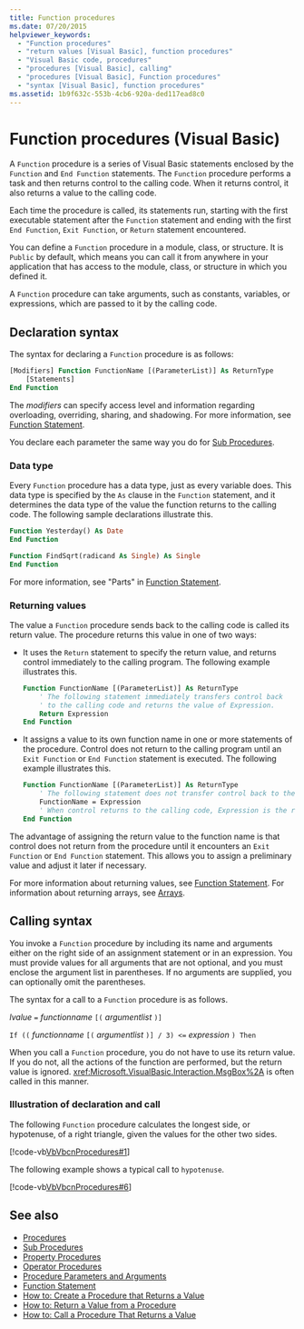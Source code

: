 ```yaml
---
title: Function procedures
ms.date: 07/20/2015
helpviewer_keywords:
  - "Function procedures"
  - "return values [Visual Basic], function procedures"
  - "Visual Basic code, procedures"
  - "procedures [Visual Basic], calling"
  - "procedures [Visual Basic], Function procedures"
  - "syntax [Visual Basic], function procedures"
ms.assetid: 1b9f632c-553b-4cb6-920a-ded117ead8c0
---
```

# Function procedures (Visual Basic)

A `Function` procedure is a series of Visual Basic statements enclosed by the `Function` and `End Function` statements. The `Function` procedure performs a task and then returns control to the calling code. When it returns control, it also returns a value to the calling code.

Each time the procedure is called, its statements run, starting with the first executable statement after the `Function` statement and ending with the first `End Function`, `Exit Function`, or `Return` statement encountered.

You can define a `Function` procedure in a module, class, or structure. It is `Public` by default, which means you can call it from anywhere in your application that has access to the module, class, or structure in which you defined it.

A `Function` procedure can take arguments, such as constants, variables, or expressions, which are passed to it by the calling code.

## Declaration syntax

The syntax for declaring a `Function` procedure is as follows:

```vb
[Modifiers] Function FunctionName [(ParameterList)] As ReturnType
    [Statements]
End Function
```

The *modifiers* can specify access level and information regarding overloading, overriding, sharing, and shadowing. For more information, see [Function Statement](../../../language-reference/statements/function-statement.md).

You declare each parameter the same way you do for [Sub Procedures](./sub-procedures.md).

### Data type

Every `Function` procedure has a data type, just as every variable does. This data type is specified by the `As` clause in the `Function` statement, and it determines the data type of the value the function returns to the calling code. The following sample declarations illustrate this.

```vb
Function Yesterday() As Date
End Function

Function FindSqrt(radicand As Single) As Single
End Function
```

For more information, see "Parts" in [Function Statement](../../../language-reference/statements/function-statement.md).

### Returning values

The value a `Function` procedure sends back to the calling code is called its return value. The procedure returns this value in one of two ways:

- It uses the `Return` statement to specify the return value, and returns control immediately to the calling program. The following example illustrates this.

  ```vb
  Function FunctionName [(ParameterList)] As ReturnType
      ' The following statement immediately transfers control back
      ' to the calling code and returns the value of Expression.
      Return Expression
  End Function
  ```

- It assigns a value to its own function name in one or more statements of the procedure. Control does not return to the calling program until an `Exit Function` or `End Function` statement is executed. The following example illustrates this.

  ```vb
  Function FunctionName [(ParameterList)] As ReturnType
      ' The following statement does not transfer control back to the calling code.
      FunctionName = Expression
      ' When control returns to the calling code, Expression is the return value.
  End Function
  ```

The advantage of assigning the return value to the function name is that control does not return from the procedure until it encounters an `Exit Function` or `End Function` statement. This allows you to assign a preliminary value and adjust it later if necessary.

For more information about returning values, see [Function Statement](../../../language-reference/statements/function-statement.md). For information about returning arrays, see [Arrays](../arrays/index.md).

## Calling syntax

You invoke a `Function` procedure by including its name and arguments either on the right side of an assignment statement or in an expression. You must provide values for all arguments that are not optional, and you must enclose the argument list in parentheses. If no arguments are supplied, you can optionally omit the parentheses.

The syntax for a call to a `Function` procedure is as follows.

*lvalue*  `=`  *functionname* `[(` *argumentlist* `)]`

`If ((` *functionname* `[(` *argumentlist* `)] / 3) <=`  *expression* `) Then`

When you call a `Function` procedure, you do not have to use its return value. If you do not, all the actions of the function are performed, but the return value is ignored. <xref:Microsoft.VisualBasic.Interaction.MsgBox%2A> is often called in this manner.

### Illustration of declaration and call

The following `Function` procedure calculates the longest side, or hypotenuse, of a right triangle, given the values for the other two sides.

[!code-vb[VbVbcnProcedures#1](~/samples/snippets/visualbasic/VS_Snippets_VBCSharp/VbVbcnProcedures/VB/Class1.vb#1)]

The following example shows a typical call to `hypotenuse`.

[!code-vb[VbVbcnProcedures#6](~/samples/snippets/visualbasic/VS_Snippets_VBCSharp/VbVbcnProcedures/VB/Class1.vb#6)]

## See also

- [Procedures](./index.md)
- [Sub Procedures](./sub-procedures.md)
- [Property Procedures](./property-procedures.md)
- [Operator Procedures](./operator-procedures.md)
- [Procedure Parameters and Arguments](./procedure-parameters-and-arguments.md)
- [Function Statement](../../../language-reference/statements/function-statement.md)
- [How to: Create a Procedure that Returns a Value](./how-to-create-a-procedure-that-returns-a-value.md)
- [How to: Return a Value from a Procedure](./how-to-return-a-value-from-a-procedure.md)
- [How to: Call a Procedure That Returns a Value](./how-to-call-a-procedure-that-returns-a-value.md)
